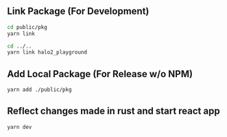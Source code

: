 ## Link Package (For Development)

```bash
cd public/pkg
yarn link

cd ../..
yarn link halo2_playground
```

## Add Local Package (For Release w/o NPM)

```bash
yarn add ./public/pkg
```

## Reflect changes made in rust and start react app

```bash
yarn dev
```
